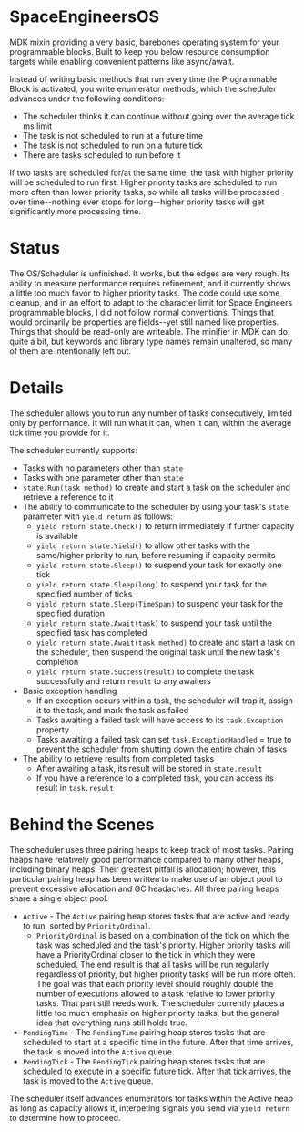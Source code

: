# SpaceEngineersOS
MDK mixin providing a very basic, barebones operating system for your programmable blocks.  Built to keep you below resource consumption targets while enabling convenient patterns like async/await.

Instead of writing basic methods that run every time the Programmable Block is activated, you write enumerator methods, which the scheduler advances under the following conditions:
* The scheduler thinks it can continue without going over the average tick ms limit
* The task is not scheduled to run at a future time
* The task is not scheduled to run on a future tick
* There are tasks scheduled to run before it

If two tasks are scheduled for/at the same time, the task with higher priority will be scheduled to run first.  Higher priority tasks are scheduled to run more often than lower priority tasks, so while all tasks will be processed over time--nothing ever stops for long--higher priority tasks will get significantly more processing time.

# Status
The OS/Scheduler is unfinished.  It works, but the edges are very rough.  Its ability to measure performance requires refinement, and it currently shows a little too much favor to higher priority tasks.  The code could use some cleanup, and in an effort to adapt to the character limit for Space Engineers programmable blocks, I did not follow normal conventions.  Things that would ordinarily be properties are fields--yet still named like properties.  Things that should be read-only are writeable.  The minifier in MDK can do quite a bit, but keywords and library type names remain unaltered, so many of them are intentionally left out.

# Details
The scheduler allows you to run any number of tasks consecutively, limited only by performance.  It will run what it can, when it can, within the average tick time you provide for it.

The scheduler currently supports:
* Tasks with no parameters other than `state`
* Tasks with one parameter other than `state`
* `state.Run(task method)` to create and start a task on the scheduler and retrieve a reference to it
* The ability to communicate to the scheduler by using your task's `state` parameter with `yield return` as follows:
  - `yield return state.Check()` to return immediately if further capacity is available
  - `yield return state.Yield()` to allow other tasks with the same/higher priority to run, before resuming if capacity permits
  - `yield return state.Sleep()` to suspend your task for exactly one tick
  - `yield return state.Sleep(long)` to suspend your task for the specified number of ticks
  - `yield return state.Sleep(TimeSpan)` to suspend your task for the specified duration
  - `yield return state.Await(task)` to suspend your task until the specified task has completed
  - `yield return state.Await(task method)` to create and start a task on the scheduler, then suspend the original task until the new task's completion
  - `yield return state.Success(result)` to complete the task successfully and return `result` to any awaiters
* Basic exception handling
  - If an exception occurs within a task, the scheduler will trap it, assign it to the task, and mark the task as failed
  - Tasks awaiting a failed task will have access to its `task.Exception` property
  - Tasks awaiting a failed task can set `task.ExceptionHandled` = true to prevent the scheduler from shutting down the entire chain of tasks
* The ability to retrieve results from completed tasks
  - After awaiting a task, its result will be stored in `state.result`
  - If you have a reference to a completed task, you can access its result in `task.result`

# Behind the Scenes
The scheduler uses three pairing heaps to keep track of most tasks.  Pairing heaps have relatively good performance compared to many other heaps, including binary heaps.  Their greatest pitfall is allocation; however, this particular pairing heap has been written to make use of an object pool to prevent excessive allocation and GC headaches.  All three pairing heaps share a single object pool.
* `Active` - The `Active` pairing heap stores tasks that are active and ready to run, sorted by `PriorityOrdinal`.
  - `PriorityOrdinal` is based on a combination of the tick on which the task was scheduled and the task's priority.  Higher priority tasks will have a PriorityOrdinal closer to the tick in which they were scheduled.  The end result is that all tasks will be run regularly regardless of priority, but higher priority tasks will be run more often.  The goal was that each priority level should roughly double the number of executions allowed to a task relative to lower priority tasks.  That part still needs work.  The scheduler currently places a little too much emphasis on higher priority tasks, but the general idea that everything runs still holds true.
* `PendingTime` - The `PendingTime` pairing heap stores tasks that are scheduled to start at a specific time in the future.  After that time arrives, the task is moved into the `Active` queue.
* `PendingTick` - The `PendingTick` pairing heap stores tasks that are scheduled to execute in a specific future tick.  After that tick arrives, the task is moved to the `Active` queue.

The scheduler itself advances enumerators for tasks within the Active heap as long as capacity allows it, interpeting signals you send via `yield return` to determine how to proceed.
